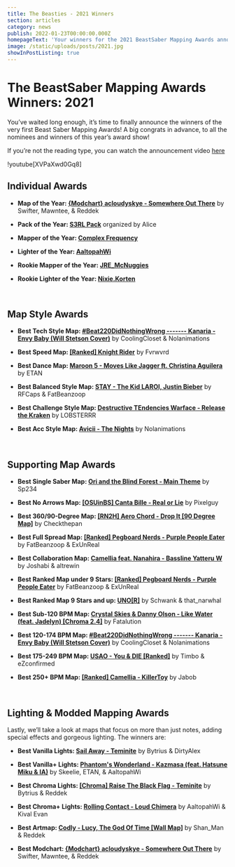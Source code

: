 ```yaml
---
title: The Beasties - 2021 Winners
section: articles
category: news
publish: 2022-01-23T00:00:00.000Z
homepageText: 'Your winners for the 2021 BeastSaber Mapping Awards announced!'
image: /static/uploads/posts/2021.jpg
showInPostListing: true
---
```


# The BeastSaber Mapping Awards Winners: 2021

You’ve waited long enough, it’s time to finally announce the winners of the very first Beast Saber Mapping Awards! A big congrats in advance, to all the nominees and winners of this year’s award show!

If you’re not the reading type, you can watch the announcement video [here](https://www.youtube.com/watch?v=XVPaXwd0Gq8)

!youtube[XVPaXwd0Gq8]

## Individual Awards

- **Map of the Year: [{Modchart} acloudyskye - Somewhere Out There](https://beatsaver.com/maps/1e6ff)** by Swifter, Mawntee, & Reddek

- **Pack of the Year: [S3RL Pack](https://beatsaver.com/playlists/3930)** organized by Alice

- **Mapper of the Year: [Complex Frequency](https://beatsaver.com/profile/4284944)**

- **Lighter of the Year: [AaltopahWi](https://beatsaver.com/profile/4284269)**

- **Rookie Mapper of the Year: [JRE_McNuggies](https://beatsaver.com/profile/4288314)**

- **Rookie Lighter of the Year: [Nixie.Korten](https://beatsaver.com/profile/4286374)**

<br />

## Map Style Awards

- **Best Tech Style Map: [#Beat220DidNothingWrong ------- Kanaria - Envy Baby (Will Stetson Cover)](https://beatsaver.com/maps/16ac1)** by CoolingCloset & Nolanimations

- **Best Speed Map: [[Ranked] Knight Rider](https://beatsaver.com/maps/16991)** by Fvrwvrd

- **Best Dance Map: [Maroon 5 - Moves Like Jagger ft. Christina Aguilera](https://beatsaver.com/maps/17627)** by ETAN

- **Best Balanced Style Map: [STAY - The Kid LAROI, Justin Bieber](https://beatsaver.com/maps/1acce)** by RFCaps & FatBeanzoop

- **Best Challenge Style Map: [Destructive TEndencies Warface - Release the Kraken](https://beatsaver.com/maps/121b0)** by LOBSTERRR

- **Best Acc Style Map: [Avicii - The Nights](https://beatsaver.com/maps/16abf)** by Nolanimations

<br />

## Supporting Map Awards

- **Best Single Saber Map: [Ori and the Blind Forest - Main Theme](https://beatsaver.com/maps/1cb68)** by Sp234

- **Best No Arrows Map: [[OSUinBS] Canta Bille - Real or Lie](https://beatsaver.com/maps/126e4)** by Pixelguy

- **Best 360/90-Degree Map: [[RN2H] Aero Chord - Drop It [90 Degree Map]](https://beatsaver.com/maps/1c88d)** by Checkthepan

- **Best Full Spread Map: [[Ranked] Pegboard Nerds - Purple People Eater](https://beatsaver.com/maps/11b49)** by FatBeanzoop & ExUnReal

- **Best Collaboration Map: [Camellia feat. Nanahira - Bassline Yatteru W](https://beatsaver.com/maps/15b6e)** by Joshabi & altrewin

- **Best Ranked Map under 9 Stars: [[Ranked] Pegboard Nerds - Purple People Eater](https://beatsaver.com/maps/11b49)** by FatBeanzoop & ExUnReal

- **Best Ranked Map 9 Stars and up: [UNO[R]](https://beatsaver.com/maps/13b17)** by Schwank & that_narwhal

- **Best Sub-120 BPM Map: [Crystal Skies & Danny Olson - Like Water (feat. Jadelyn) [Chroma 2.4]](https://beatsaver.com/maps/1a019)** by Fatalution

- **Best 120-174 BPM Map: [#Beat220DidNothingWrong ------- Kanaria - Envy Baby (Will Stetson Cover)](https://beatsaver.com/maps/16ac1)** by CoolingCloset & Nolanimations

- **Best 175-249 BPM Map: [USAO - You & DIE [Ranked]](https://beatsaver.com/maps/18958)** by Timbo & eZconfirmed

- **Best 250+ BPM Map: [[Ranked] Camellia - KillerToy](https://beatsaver.com/maps/1a466)** by Jabob

<br />

## Lighting & Modded Mapping Awards

Lastly, we’ll take a look at maps that focus on more than just notes, adding special effects and gorgeous lighting. The winners are:

- **Best Vanilla Lights: [Sail Away - Teminite](https://beatsaver.com/maps/1e110)** by Bytrius & DirtyAlex

- **Best Vanilla+ Lights: [Phantom's Wonderland - Kazmasa (feat. Hatsune Miku & IA)](https://beatsaver.com/maps/11bde)** by Skeelie, ETAN, & AaltopahWi

- **Best Chroma Lights: [[Chroma] Raise The Black Flag - Teminite](https://beatsaver.com/maps/1c806)** by Bytrius & Reddek

- **Best Chroma+ Lights: [Rolling Contact - Loud Chimera](https://beatsaver.com/maps/1731f)** by AaltopahWi & Kival Evan

- **Best Artmap: [Codly - Lucy, The God Of Time [Wall Map]](https://beatsaver.com/maps/15b16)** by Shan_Man & Reddek

- **Best Modchart: [{Modchart} acloudyskye - Somewhere Out There](https://beatsaver.com/maps/1e6ff)** by Swifter, Mawntee, & Reddek
